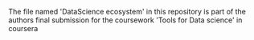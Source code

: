 The file named 'DataScience ecosystem' in this repository is part of the authors final submission for the coursework 'Tools for Data science' in coursera
